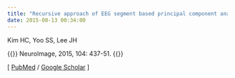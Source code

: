 ```yaml
---
title: "Recursive approach of EEG segment based principal component analysis substantially reduces helium-pump artifacts of EEG data simultaneously acquired with fMRI"
date: 2015-08-13 00:34:00
---
```


Kim HC, Yoo SS, Lee JH

{{<format bright-green>}}
NeuroImage, 2015, 104: 437-51.
{{</format>}}

[ [PubMed](http://www.ncbi.nlm.nih.gov/pubmed/?term=Recursive+approach+of+EEG+segment+based+principal+component+analysis+substantially+reduces+helium-pump+artifacts+of+EEG+data+simultaneously+acquired+with+fMRI) / [Google Scholar](https://scholar.google.com/scholar?q=Recursive+approach+of+EEG+segment+based+principal+component+analysis+substantially+reduces+helium-pump+artifacts+of+EEG+data+simultaneously+acquired+with+fMRI&btnG=&hl=en&lr=lang_en&as_sdt=0%2C5) ] 

